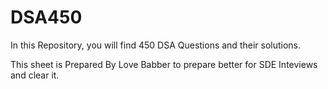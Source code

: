 # DSA450

In this Repository, you will find 450 DSA Questions and their solutions.

This sheet is Prepared By Love Babber to prepare better for SDE Inteviews and clear it.
